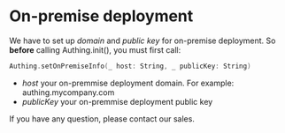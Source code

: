 # On-premise deployment

<LastUpdated/>

We have to set up *domain* and *public key* for on-premise deployment. So **before** calling Authing.init(), you must first call:

```swift
Authing.setOnPremiseInfo(_ host: String, _ publicKey: String)
```

- *host* your on-premmise deployment domain. For example: authing.mycompany.com
- *publicKey* your on-premmise deployment public key

If you have any question, please contact our sales.
